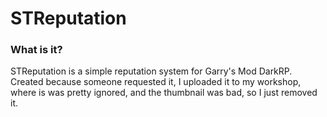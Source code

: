 # STReputation

### What is it?
STReputation is a simple reputation system for Garry's Mod DarkRP.  Created because someone requested it, I uploaded it to my workshop, where is was pretty ignored, and the thumbnail was bad, so I just removed it.
